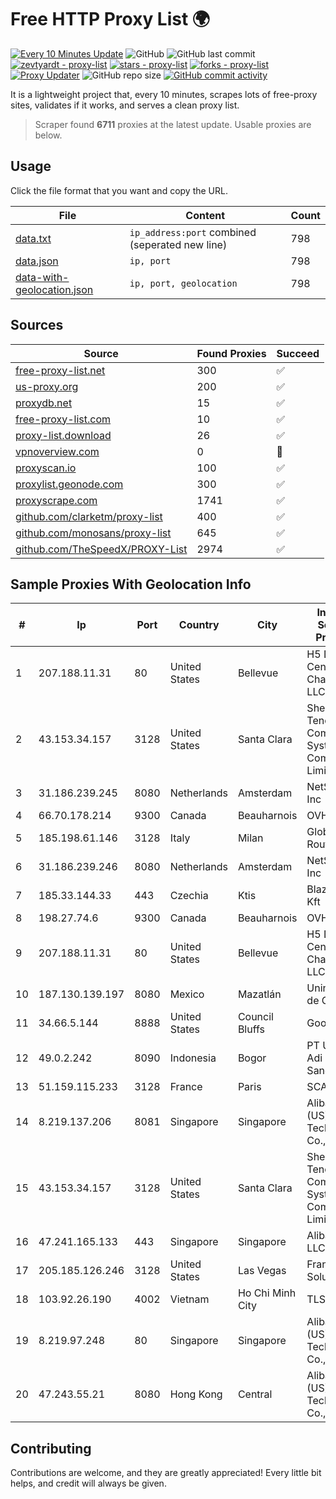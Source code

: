 
# Free HTTP Proxy List 🌍

[![Every 10 Minutes Update](https://github.com/mertguvencli/http-proxy-list/actions/workflows/main.yml/badge.svg?branch=main)](https://github.com/mertguvencli/http-proxy-list/actions/workflows/main.yml)
![GitHub](https://img.shields.io/github/license/mertguvencli/http-proxy-list)
![GitHub last commit](https://img.shields.io/github/last-commit/mertguvencli/http-proxy-list)
[![zevtyardt - proxy-list](https://img.shields.io/static/v1?label=zevtyardt&message=proxy-list&color=blue&logo=github)](https://github.com/zevtyardt/proxy-list "Go to GitHub repo")
[![stars - proxy-list](https://img.shields.io/github/stars/zevtyardt/proxy-list?style=social)](https://github.com/zevtyardt/proxy-list)
[![forks - proxy-list](https://img.shields.io/github/forks/zevtyardt/proxy-list?style=social)](https://github.com/zevtyardt/proxy-list)
[![Proxy Updater](https://github.com/zevtyardt/proxy-list/workflows/Proxy%20Updater/badge.svg)](https://github.com/zevtyardt/proxy-list/actions?query=workflow:"Proxy+Updater")
![GitHub repo size](https://img.shields.io/github/repo-size/zevtyardt/proxy-list)
[![GitHub commit activity](https://img.shields.io/github/commit-activity/m/zevtyardt/proxy-list?logo=commits)](https://github.com/zevtyardt/proxy-list/commits/main)

It is a lightweight project that, every 10 minutes, scrapes lots of free-proxy sites, validates if it works, and serves a clean proxy list.

> Scraper found **6711** proxies at the latest update. Usable proxies are below.

## Usage

Click the file format that you want and copy the URL.

|File|Content|Count|
|----|-------|-----|
|[data.txt](https://raw.githubusercontent.com/mertguvencli/http-proxy-list/main/proxy-list/data.txt)|`ip_address:port` combined (seperated new line)|798|
|[data.json](https://raw.githubusercontent.com/mertguvencli/http-proxy-list/main/proxy-list/data.json)|`ip, port`|798|
|[data-with-geolocation.json](https://raw.githubusercontent.com/mertguvencli/http-proxy-list/main/proxy-list/data-with-geolocation.json)|`ip, port, geolocation`|798|

## Sources

|Source|Found Proxies|Succeed|
|------|-------------|-------|
|[free-proxy-list.net](https://free-proxy-list.net)|300|✅|
|[us-proxy.org](https://www.us-proxy.org)|200|✅|
|[proxydb.net](http://proxydb.net)|15|✅|
|[free-proxy-list.com](https://free-proxy-list.com/?page=&port=&type%5B%5D=http&type%5B%5D=https&up_time=0&search=Search)|10|✅|
|[proxy-list.download](https://www.proxy-list.download/HTTP)|26|✅|
|[vpnoverview.com](https://vpnoverview.com/privacy/anonymous-browsing/free-proxy-servers)|0|🚫|
|[proxyscan.io](https://www.proxyscan.io)|100|✅|
|[proxylist.geonode.com](https://proxylist.geonode.com/api/proxy-list?limit=300&page=1&sort_by=lastChecked&sort_type=desc&protocols=http,https)|300|✅|
|[proxyscrape.com](https://api.proxyscrape.com/v2/?request=displayproxies&protocol=http&timeout=10000&country=all&ssl=all&anonymity=all)|1741|✅|
|[github.com/clarketm/proxy-list](https://raw.githubusercontent.com/clarketm/proxy-list/master/proxy-list-raw.txt)|400|✅|
|[github.com/monosans/proxy-list](https://raw.githubusercontent.com/monosans/proxy-list/main/proxies/http.txt)|645|✅|
|[github.com/TheSpeedX/PROXY-List](https://raw.githubusercontent.com/TheSpeedX/PROXY-List/master/http.txt)|2974|✅|


## Sample Proxies With Geolocation Info

|#|Ip|Port|Country|City|Internet Service Provider|
|-|--|----|-------|----|-------------------------|
|1|207.188.11.31|80|United States|Bellevue|H5 Data Centers - Chandler LLC|
|2|43.153.34.157|3128|United States|Santa Clara|Shenzhen Tencent Computer Systems Company Limited|
|3|31.186.239.245|8080|Netherlands|Amsterdam|NetSkope Inc|
|4|66.70.178.214|9300|Canada|Beauharnois|OVH SAS|
|5|185.198.61.146|3128|Italy|Milan|Global Router LLC|
|6|31.186.239.246|8080|Netherlands|Amsterdam|NetSkope Inc|
|7|185.33.144.33|443|Czechia|Ktis|BlazeArts Kft|
|8|198.27.74.6|9300|Canada|Beauharnois|OVH SAS|
|9|207.188.11.31|80|United States|Bellevue|H5 Data Centers - Chandler LLC|
|10|187.130.139.197|8080|Mexico|Mazatlán|Uninet S.A. de C.V.|
|11|34.66.5.144|8888|United States|Council Bluffs|Google LLC|
|12|49.0.2.242|8090|Indonesia|Bogor|PT Usaha Adi Sanggoro|
|13|51.159.115.233|3128|France|Paris|SCALEWAY|
|14|8.219.137.206|8081|Singapore|Singapore|Alibaba (US) Technology Co., Ltd.|
|15|43.153.34.157|3128|United States|Santa Clara|Shenzhen Tencent Computer Systems Company Limited|
|16|47.241.165.133|443|Singapore|Singapore|Alibaba.com LLC|
|17|205.185.126.246|3128|United States|Las Vegas|FranTech Solutions|
|18|103.92.26.190|4002|Vietnam|Ho Chi Minh City|TLSOFT|
|19|8.219.97.248|80|Singapore|Singapore|Alibaba (US) Technology Co., Ltd.|
|20|47.243.55.21|8080|Hong Kong|Central|Alibaba (US) Technology Co., Ltd.|



## Contributing

Contributions are welcome, and they are greatly appreciated! Every
little bit helps, and credit will always be given.

